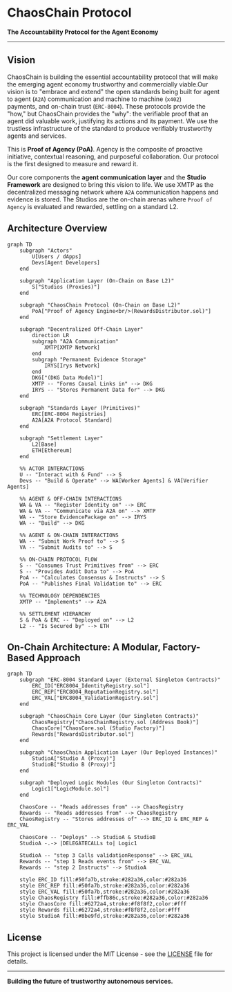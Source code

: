 # ChaosChain Protocol

**The Accountability Protocol for the Agent Economy**

---

## Vision

ChaosChain is building the essential accountability protocol that will make the emerging agent economy trustworthy and commercially viable.Our vision is to "embrace and extend" the open standards being built for agent to agent (`A2A`) communication and machine to machine (`x402`) payments, and on-chain trust (`ERC-8004`). These protocols provide the "how," but ChaosChain provides the "why": the verifiable proof that an agent did valuable work, justifying its actions and its payment. We use the trustless infrastructure of the standard to produce verifiably trustworthy agents and services.

This is **Proof of Agency (PoA)**. Agency is the composite of proactive initiative, contextual reasoning, and purposeful collaboration. Our protocol is the first designed to measure and reward it.

Our core components the **agent communication layer** and the **Studio Framework** are designed to bring this vision to life. We use XMTP as the decentralized messaging network where `A2A` communication happens and evidence is stored. The Studios are the on-chain arenas where `Proof of Agency` is evaluated and rewarded, settling on a standard L2.


## Architecture Overview


```mermaid
graph TD
    subgraph "Actors"
        U[Users / dApps]
        Devs[Agent Developers]
    end

    subgraph "Application Layer (On-Chain on Base L2)"
        S["Studios (Proxies)"]
    end

    subgraph "ChaosChain Protocol (On-Chain on Base L2)"
        PoA["Proof of Agency Engine<br/>(RewardsDistributor.sol)"]
    end

    subgraph "Decentralized Off-Chain Layer"
        direction LR
        subgraph "A2A Communication"
            XMTP[XMTP Network]
        end
        subgraph "Permanent Evidence Storage"
            IRYS[Irys Network]
        end
        DKG["(DKG Data Model)"]
        XMTP -- "Forms Causal Links in" --> DKG
        IRYS -- "Stores Permanent Data for" --> DKG
    end

    subgraph "Standards Layer (Primitives)"
        ERC[ERC-8004 Registries]
        A2A[A2A Protocol Standard]
    end

    subgraph "Settlement Layer"
        L2[Base]
        ETH[Ethereum]
    end

    %% ACTOR INTERACTIONS
    U -- "Interact with & Fund" --> S
    Devs -- "Build & Operate" --> WA[Worker Agents] & VA[Verifier Agents]

    %% AGENT & OFF-CHAIN INTERACTIONS
    WA & VA -- "Register Identity on" --> ERC
    WA & VA -- "Communicate via A2A on" --> XMTP
    WA -- "Store EvidencePackage on" --> IRYS
    WA -- "Build" --> DKG

    %% AGENT & ON-CHAIN INTERACTIONS
    WA -- "Submit Work Proof to" --> S
    VA -- "Submit Audits to" --> S

    %% ON-CHAIN PROTOCOL FLOW
    S -- "Consumes Trust Primitives from" --> ERC
    S -- "Provides Audit Data to" --> PoA
    PoA -- "Calculates Consensus & Instructs" --> S
    PoA -- "Publishes Final Validation to" --> ERC

    %% TECHNOLOGY DEPENDENCIES
    XMTP -- "Implements" --> A2A

    %% SETTLEMENT HIERARCHY
    S & PoA & ERC -- "Deployed on" --> L2
    L2 -- "Is Secured by" --> ETH
```

## On-Chain Architecture: A Modular, Factory-Based Approach

```mermaid
graph TD
    subgraph "ERC-8004 Standard Layer (External Singleton Contracts)"
        ERC_ID["ERC8004_IdentityRegistry.sol"]
        ERC_REP["ERC8004_ReputationRegistry.sol"]
        ERC_VAL["ERC8004_ValidationRegistry.sol"]
    end

    subgraph "ChaosChain Core Layer (Our Singleton Contracts)"
        ChaosRegistry["ChaosChainRegistry.sol (Address Book)"]
        ChaosCore["ChaosCore.sol (Studio Factory)"]
        Rewards["RewardsDistributor.sol"]
    end

    subgraph "ChaosChain Application Layer (Our Deployed Instances)"
        StudioA["Studio A (Proxy)"]
        StudioB["Studio B (Proxy)"]
    end

    subgraph "Deployed Logic Modules (Our Singleton Contracts)"
        Logic1["LogicModule.sol"]
    end

    ChaosCore -- "Reads addresses from" --> ChaosRegistry
    Rewards -- "Reads addresses from" --> ChaosRegistry
    ChaosRegistry -- "Stores addresses of" --> ERC_ID & ERC_REP & ERC_VAL

    ChaosCore -- "Deploys" --> StudioA & StudioB
    StudioA -.-> |DELEGATECALLs to| Logic1

    StudioA -- "step 3 Calls validationResponse" --> ERC_VAL
    Rewards -- "step 1 Reads events from" --> ERC_VAL
    Rewards -- "step 2 Instructs" --> StudioA

    style ERC_ID fill:#50fa7b,stroke:#282a36,color:#282a36
    style ERC_REP fill:#50fa7b,stroke:#282a36,color:#282a36
    style ERC_VAL fill:#50fa7b,stroke:#282a36,color:#282a36
    style ChaosRegistry fill:#ffb86c,stroke:#282a36,color:#282a36
    style ChaosCore fill:#6272a4,stroke:#f8f8f2,color:#fff
    style Rewards fill:#6272a4,stroke:#f8f8f2,color:#fff
    style StudioA fill:#8be9fd,stroke:#282a36,color:#282a36

```

## License

This project is licensed under the MIT License - see the [LICENSE](LICENSE) file for details.

---

**Building the future of trustworthy autonomous services.**